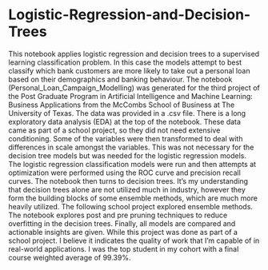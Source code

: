 # Logistic-Regression-and-Decision-Trees
This notebook applies logistic regression and decision trees to a supervised learning classification problem. In this case the models attempt to best classify which bank customers are more likely to take out a personal loan based on their demographics and banking behaviour.
The notebook (Personal_Loan_Campaign_Modelling) was generated for the third project of the Post Graduate Program in Artificial Intelligence and Machine Learning: Business Applications from the McCombs School of Business at The University of Texas. The data was provided in a .csv file.
There is a long exploratory data analysis (EDA) at the top of the notebook. These data came as part of a school project, so they did not need extensive conditioning. Some of the variables were then transformed to deal with differences in scale amongst the variables. This was not necessary for the decision tree models but was needed for the logistic regression models.
The logistic regression classification models were run and then attempts at optimization were performed using the ROC curve and precision recall curves.
The notebook then turns to decision trees. It’s my understanding that decision trees alone are not utilized much in industry, however they form the building blocks of some ensemble methods, which are much more heavily utilized. The following school project explored ensemble methods.
The notebook explores post and pre pruning techniques to reduce overfitting in the decision trees. Finally, all models are compared and actionable insights are given.
While this project was done as part of a school project. I believe it indicates the quality of work that I’m capable of in real-world applications. I was the top student in my cohort with a final course weighted average of 99.39%.
